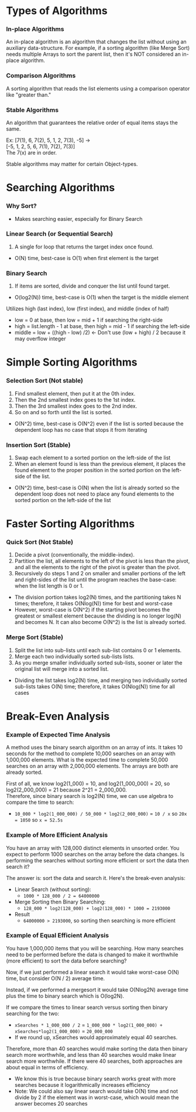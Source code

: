 # Types of Algorithms
### In-place Algorithms
An in-place algorithm is an algorithm that changes the list without using an auxiliary data-structure. For example, if a sorting algorithm (like Merge Sort) needs multiple Arrays to sort the parent list, then it's NOT considered an in-place algorithm.

### Comparison Algorithms
A sorting algorithm that reads the list elements using a comparison operator like "greater than."

### Stable Algorithms
An algorithm that guarantees the relative order of equal items stays the same.  

Ex: [7(1), 6, 7(2), 5, 1, 2, 7(3), -5] ->  
	[-5, 1, 2, 5, 6, 7(1), 7(2), 7(3)]  
	The 7(x) are in order.  

Stable algorithms may matter for certain Object-types.

# Searching Algorithms
### Why Sort?
- Makes searching easier, especially for Binary Search

### Linear Search (or Sequential Search)
1. A single for loop that returns the target index once found.  
- O(N) time, best-case is O(1) when first element is the target

### Binary Search
1. If items are sorted, divide and conquer the list until found target.  
- O(log2(N)) time, best-case is O(1) when the target is the middle element

Utilizes high (last index), low (first index), and middle (index of half)
- low = 0 at base, then low = mid + 1 if searching the right-side
- high = list.length - 1 at base, then high = mid - 1 if searching the left-side
- middle = low + ((high - low) /2) <- Don't use (low + high) / 2 because it may overflow integer

# Simple Sorting Algorithms
### Selection Sort (Not stable)
1. Find smallest element, then put it at the 0th index.  
2. Then the 2nd smallest index goes to the 1st index.  
3. Then the 3rd smallest index goes to the 2nd index.  
4. So on and so forth until the list is sorted.  
- O(N^2) time, best-case is O(N^2) even if the list is sorted because the dependent loop has no case that stops it from iterating

### Insertion Sort (Stable)
1. Swap each element to a sorted portion on the left-side of the list  
2. When an element found is less than the previous element, it places the found element to the proper position in the sorted portion on the left-side of the list.  
- O(N^2) time, best-case is O(N) when the list is already sorted so the dependent loop does not need to place any found elements to the sorted portion on the left-side of the list

# Faster Sorting Algorithms
### Quick Sort (Not Stable)
1. Decide a pivot (conventionally, the middle-index).  
2. Partition the list, all elements to the left of the pivot is less than the pivot, and all the elements to the right of the pivot is greater than the pivot.  
3. Recursively do steps 1 and 2 on smaller and smaller portions of the left and right-sides of the list until the program reaches the base-case: when the list length is 0 or 1.
- The division portion takes log2(N) times, and the partitioning takes N times; therefore, it takes O(Nlog(N)) time for best and worst-case
- However, worst-case is O(N^2) if the starting pivot becomes the greatest or smallest element because the dividing is no longer log(N) and becomes N. It can also become O(N^2) is the list is already sorted.

### Merge Sort (Stable)
1. Split the list into sub-lists until each sub-list contains 0 or 1 elements.
2. Merge each two individually sorted sub-lists lists.  
3. As you merge smaller individually sorted sub-lists, sooner or later the original list will merge into a sorted list.  
- Dividing the list takes log2(N) time, and merging two individually sorted sub-lists takes O(N) time; therefore, it takes O(Nlog(N)) time for all cases

# Break-Even Analysis

### Example of Expected Time Analysis
A method uses the binary search algorithm on an array of ints. It takes 10 seconds for the method to complete 10,000 searches on an array with 1,000,000 elements. What is the expected time to complete 50,000 searches on an array with 2,000,000 elements. The arrays are both are already sorted.   

First of all, we know log2(1_000) = 10, and log2(1_000_000) = 20, so log2(2_000_000) = 21 because 2^21 = 2_000_000.   
Therefore, since binary search is log2(N) time, we can use algebra to compare the time to search:   
- ```10_000 * log2(1_000_000) / 50_000 * log2(2_000_000)``` = ```10 / x``` so ```20x = 1050``` so ```x = 52.5s```

### Example of More Efficient Analysis
You have an array with 128,000 distinct elements in unsorted order. You expect to perform 1000
searches on the array before the data changes. Is performing the searches without sorting more efficient or sort the data then search it?  

The answer is: sort the data and search it. Here's the break-even analysis:
- Linear Search (without sorting):
	- ```1000 * 128_000 / 2 = 64000000```
- Merge Sorting then Binary Searching:
	- ```128_000 * log2(128_000) + log2(128_000) * 1000 = 2193000```
- Result
	- ```64000000 > 2193000```, so sorting then searching is more efficient

### Example of Equal Efficient Analysis
You have 1,000,000 items that you will be searching. How many searches need to be performed before the data is changed to make it worthwhile (more efficient) to sort the data before searching?

Now, if we just performed a linear search it would take worst-case O(N) time, but consider O(N / 2) average time.  

Instead, if we performed a mergesort it would take O(Nlog2N) average time plus the time to binary search which is O(log2N).

If we compare the times to linear search versus sorting then binary searching for the two:  
- ```xSearches * 1_000_000 / 2``` = ```1_000_000 * log2(1_000_000) + xSearches*log2(1_000_000)``` = ```20_000_000```
- If we round up, xSearches would approximately equal 40 searches.

Therefore, more than 40 searches would make sorting the data then binary search more worthwhile, and less than 40 searches would make linear search more worthwhile. If there were 40 searches, both approaches are about equal in terms of efficiency.
- We know this is true because binary search works great with more searches because it logarithmically increases efficiency
- Note: We could also say linear search would take O(N) time and not divide by 2 if the element was in worst-case, which would mean the answer becomes 20 searches
